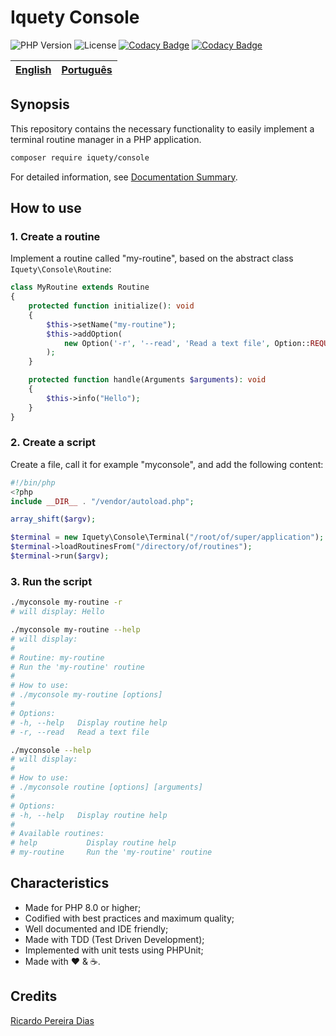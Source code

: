 # Iquety Console

![PHP Version](https://img.shields.io/badge/php-%5E8.0-blue)
![License](https://img.shields.io/badge/license-MIT-blue)
[![Codacy Badge](https://app.codacy.com/project/badge/Grade/22ee6215a7984d7096b833b38e6da26e)](https://www.codacy.com/gh/iquety/console/dashboard?utm_source=github.com&amp;utm_medium=referral&amp;utm_content=iquety/console&amp;utm_campaign=Badge_Grade)
[![Codacy Badge](https://app.codacy.com/project/badge/Coverage/22ee6215a7984d7096b833b38e6da26e)](https://www.codacy.com/gh/iquety/console/dashboard?utm_source=github.com&utm_medium=referral&utm_content=iquety/console&utm_campaign=Badge_Coverage)

[English](readme.md) | [Português](./docs/pt-br/leiame.md)
-- | --

## Synopsis

This repository contains the necessary functionality to easily implement a terminal routine manager in a PHP application.

```bash
composer require iquety/console
```

For detailed information, see [Documentation Summary](docs/en/index.md).

## How to use

### 1. Create a routine

Implement a routine called "my-routine", based on the abstract class `Iquety\Console\Routine`:

```php
class MyRoutine extends Routine
{
    protected function initialize(): void
    {
        $this->setName("my-routine");
        $this->addOption(
            new Option('-r', '--read', 'Read a text file', Option::REQUIRED)
        );
    }

    protected function handle(Arguments $arguments): void
    {
        $this->info("Hello");
    }
}
```

### 2. Create a script

Create a file, call it for example "myconsole", and add the following content:

```php
#!/bin/php
<?php
include __DIR__ . "/vendor/autoload.php";

array_shift($argv);

$terminal = new Iquety\Console\Terminal("/root/of/super/application");
$terminal->loadRoutinesFrom("/directory/of/routines");
$terminal->run($argv);
```

### 3. Run the script

```bash
./myconsole my-routine -r
# will display: Hello
```

```bash
./myconsole my-routine --help
# will display:
#
# Routine: my-routine
# Run the 'my-routine' routine
# 
# How to use:
# ./myconsole my-routine [options]
# 
# Options:
# -h, --help   Display routine help
# -r, --read   Read a text file
```

```bash
./myconsole --help
# will display:
#
# How to use:
# ./myconsole routine [options] [arguments]
# 
# Options:
# -h, --help   Display routine help
#
# Available routines:
# help           Display routine help
# my-routine     Run the 'my-routine' routine
```

## Characteristics

- Made for PHP 8.0 or higher;
- Codified with best practices and maximum quality;
- Well documented and IDE friendly;
- Made with TDD (Test Driven Development);
- Implemented with unit tests using PHPUnit;
- Made with :heart: &amp; :coffee:.
## Credits

[Ricardo Pereira Dias](https://www.ricardopedias.com.br)
